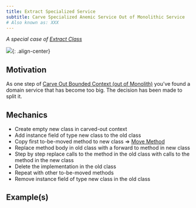 ```yaml
---
title: Extract Specialized Service
subtitle: Carve Specialized Anemic Service Out of Monolithic Service
# Also known as: XXX
---
```


*A special case of [Extract Class](https://refactoring.com/catalog/extractClass.html)*

![](../../images/domain-driven-refactorings/tactical-for-strategic/extract-specialized-service.drawio.svg){: .align-center}

## Motivation

As one step of [Carve Out Bounded Context (out of Monolith)](../strategic/extract-bounded-context) you’ve found a domain service that has become too big. The decision has been made to split it.

## Mechanics

- Create empty new class in carved-out context
- Add instance field of type new class to the old class
- Copy first to-be-moved method to new class => [Move Method](https://refactoring.com/catalog/moveFunction.html)
- Replace method body in old class with a forward to method in new class
- Step by step replace calls to the method in the old class with calls to the method in the new class
- Delete the implementation in the old class
- Repeat with other to-be-moved methods
- Remove instance field of type new class in the old class

## Example(s)
